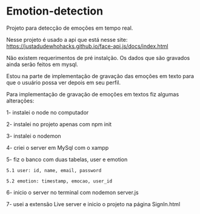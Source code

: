 # Emotion-detection
Projeto para detecção de emoções em tempo real.

Nesse projeto é usado a api que está nesse site: https://justadudewhohacks.github.io/face-api.js/docs/index.html

Não existem requerimentos de pré instalção.
Os dados que são gravados ainda serão feitos em mysql.

Estou na parte de implementação de gravação das emoções em texto para que o usuário possa ver depois em seu perfil.

Para implementação de gravação de emoções em textos fiz algumas alterações:

1- instalei o node no computador

2- instalei no projeto apenas com npm init

3- instalei o nodemon

4- criei o server em MySql com o xampp

5- fiz o banco com duas tabelas, user e emotion

    5.1 user: id, name, email, password
    
    5.2 emotion: timestamp, emocao, user_id
    
6- inicio o server no terminal com nodemon server.js

7- usei a extensão Live server e inicio o projeto na página SignIn.html
